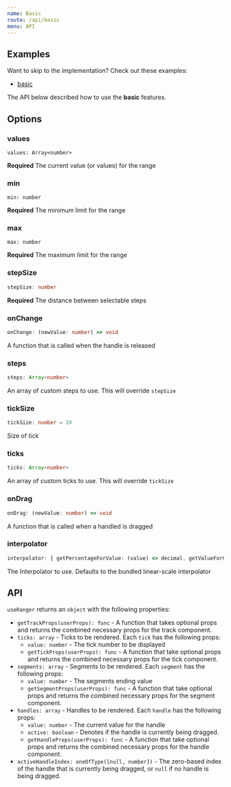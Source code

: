 ```yaml
---
name: Basic
route: /api/basic
menu: API
---
```


## Examples
Want to skip to the implementation? Check out these examples:

- [basic](../examples/basic)

The API below described how to use the **basic** features.

## Options

### values

```tsx
values: Array<number>
```
**Required** The current value (or values) for the range

### min

```tsx
min: number
```
**Required** The minimum limit for the range

### max

```tsx
max: number
```
**Required** The maximum limit for the range

### stepSize

```ts
stepSize: number
```
**Required** The distance between selectable steps

### onChange

```ts
onChange: (newValue: number) => void
```
A function that is called when the handle is released









### steps

```ts
steps: Array<number>
```
An array of custom steps to use. This will override `stepSize`

### tickSize

```ts
tickSize: number = 10
```
Size of tick

### ticks

```ts
ticks: Array<number>
```
An array of custom ticks to use. This will override `tickSize`


### onDrag

```ts
onDrag: (newValue: number) => void
```
A function that is called when a handled is dragged

### interpolator

```ts
interpolator: { getPercentageForValue: (value) => decimal, getValueForClientX: (x) => value }
```
The Interpolator to use. Defaults to the bundled linear-scale interpolator

## API

`useRanger` returns an `object` with the following properties:

- `getTrackProps(userProps): func` - A function that takes optional props and returns the combined necessary props for the track component.
- `ticks: array` - Ticks to be rendered. Each `tick` has the following props:
  - `value: number` - The tick number to be displayed
  - `getTickProps(userProps): func` - A function that take optional props and returns the combined necessary props for the tick component.
- `segments: array` - Segments to be rendered. Each `segment` has the following props:
  - `value: number` - The segments ending value
  - `getSegmentProps(userProps): func` - A function that take optional props and returns the combined necessary props for the segment component.
- `handles: array` - Handles to be rendered. Each `handle` has the following props:
  - `value: number` - The current value for the handle
  - `active: boolean` - Denotes if the handle is currently being dragged.
  - `getHandleProps(userProps): func` - A function that take optional props and returns the combined necessary props for the handle component.
- `activeHandleIndex: oneOfType([null, number])` - The zero-based index of the handle that is currently being dragged, or `null` if no handle is being dragged.
